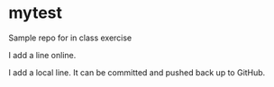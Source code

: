 # mytest
Sample repo for in class exercise

I add a line online.

I add a local line. It can be committed and pushed back up to GitHub.
